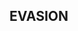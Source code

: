
EVASION
------------------------------------------------------------------------------------------------------------------------------------------
